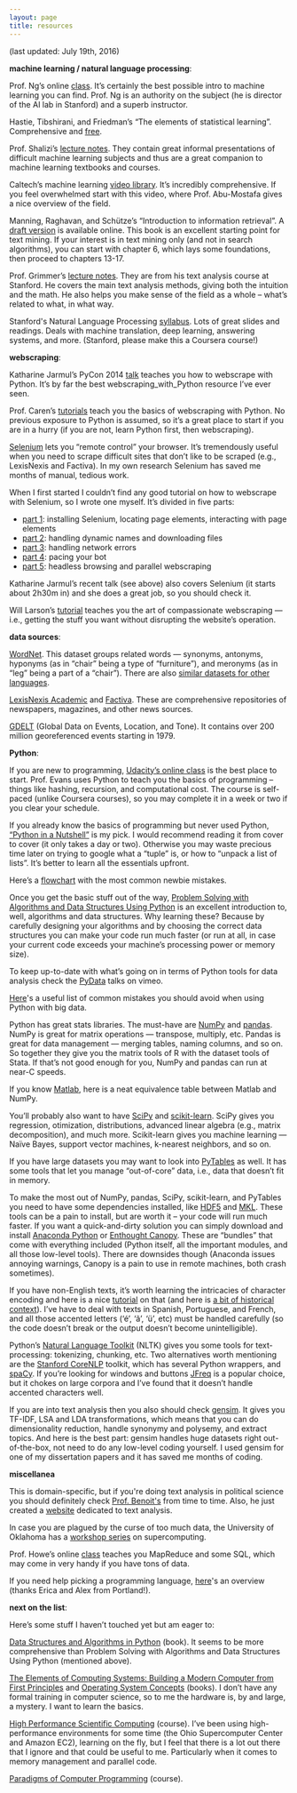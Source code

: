 ```yaml
---
layout: page
title: resources
---
```


(last updated: July 19th, 2016)

<strong>machine learning / natural language processing</strong>:

Prof. Ng’s online [class](https://class.coursera.org/ml-003/class). It’s certainly the best possible intro to machine learning you can find. Prof. Ng is an authority on the subject (he is director of the AI lab in Stanford) and a superb instructor.

Hastie, Tibshirani, and Friedman’s “The elements of statistical learning”. Comprehensive and [free](http://statweb.stanford.edu/~tibs/ElemStatLearn/).

Prof. Shalizi’s [lecture notes](http://www.stat.cmu.edu/~cshalizi/350/). They contain great informal presentations of difficult machine learning subjects and thus are a great companion to machine learning textbooks and courses.

Caltech’s machine learning [video library](http://work.caltech.edu/library/). It’s incredibly comprehensive. If you feel overwhelmed start with this video, where Prof. Abu-Mostafa gives a nice overview of the field.

Manning, Raghavan, and Schütze’s “Introduction to information retrieval”. A [draft version](http://nlp.stanford.edu/IR-book/) is available online. This book is an excellent starting point for text mining. If your interest is in text mining only (and not in search algorithms), you can start with chapter 6, which lays some foundations, then proceed to chapters 13-17.

Prof. Grimmer’s [lecture notes](http://www.justingrimmer.org/teaching.html). They are from his text analysis course at Stanford. He covers the main text analysis methods, giving both the intuition and the math. He also helps you make sense of the field as a whole – what’s related to what, in what way.

Stanford's Natural Language Processing [syllabus](http://web.stanford.edu/class/cs224n/syllabus.shtml). Lots of great slides and readings. Deals with machine translation, deep learning, answering systems, and more. (Stanford, please make this a Coursera course!)

<strong>webscraping</strong>:

Katharine Jarmul’s PyCon 2014 [talk](http://pyvideo.org/video/2592/introduction-to-web-and-data-scraping-with-pyt) teaches you how to webscrape with Python. It’s by far the best webscraping_with_Python resource I’ve ever seen.

Prof. Caren’s [tutorials](http://nealcaren.web.unc.edu/an-introduction-to-text-analysis-with-python-part-1/) teach you the basics of webscraping with Python. No previous exposure to Python is assumed, so it’s a great place to start if you are in a hurry (if you are not, learn Python first, then webscraping).

[Selenium](http://docs.seleniumhq.org/) lets you “remote control” your browser. It’s tremendously useful when you need to scrape difficult sites that don’t like to be scraped (e.g., LexisNexis and Factiva). In my own research Selenium has saved me months of manual, tedious work.

When I first started I couldn’t find any good tutorial on how to webscrape with Selenium, so I wrote <a name="selenium">one</a> myself. It’s divided in five parts:

* [part 1](http://thiagomarzagao.com/2013/11/12/webscraping-with-selenium-part-1/): installing Selenium, locating page elements, interacting with page elements
* [part 2](http://thiagomarzagao.com/2013/11/14/webscraping-with-selenium-part-2/): handling dynamic names and downloading files
* [part 3](http://thiagomarzagao.com/2013/11/15/webscraping-with-selenium-part-3/): handling network errors
* [part 4](http://thiagomarzagao.com/2013/11/16/webscraping-with-selenium-part-4/): pacing your bot
* [part 5](http://thiagomarzagao.com/2013/11/17/webscraping-with-selenium-part-5/): headless browsing and parallel webscraping

Katharine Jarmul’s recent talk (see above) also covers Selenium (it starts about 2h30m in) and she does a great job, so you should check it.

Will Larson’s [tutorial](http://lethain.com/an-introduction-to-compassionate-screenscraping/) teaches you the art of compassionate webscraping — i.e., getting the stuff you want without disrupting the website’s operation.

<strong>data sources</strong>:

[WordNet](http://wordnet.princeton.edu/). This dataset groups related words — synonyms, antonyms, hyponyms (as in “chair” being a type of “furniture”), and meronyms (as in “leg” being a part of a “chair”). There are also [similar datasets for other languages](http://www.globalwordnet.org/gwa/wordnet_table.html).

[LexisNexis Academic](http://www.lexisnexis.com/hottopics/lnacademic/) and [Factiva](http://www.dowjones.com/factiva/index.asp). These are comprehensive repositories of newspapers, magazines, and other news sources.

[GDELT](http://eventdata.psu.edu/data.dir/GDELT.html) (Global Data on Events, Location, and Tone). It contains over 200 million georeferenced events starting in 1979.

<strong>Python</strong>:

If you are new to programming, [Udacity’s online class](https://www.udacity.com/course/cs101) is the best place to start. Prof. Evans uses Python to teach you the basics of programming – things like hashing, recursion, and computational cost. The course is self-paced (unlike Coursera courses), so you may complete it in a week or two if you clear your schedule.

If you already know the basics of programming but never used Python, [“Python in a Nutshell”](http://www.amazon.com/Python-Nutshell-Second-Edition-In/dp/0596100469) is my pick. I would recommend reading it from cover to cover (it only takes a day or two). Otherwise you may waste precious time later on trying to google what a “tuple” is, or how to “unpack a list of lists”. It’s better to learn all the essentials upfront.

Here’s a [flowchart](http://mdalums95.files.wordpress.com/2013/12/wrujv6r.png) with the most common newbie mistakes.

Once you get the basic stuff out of the way, [Problem Solving with Algorithms and Data Structures Using Python](http://interactivepython.org/courselib/static/pythonds/index.html) is an excellent introduction to, well, algorithms and data structures. Why learning these? Because by carefully designing your algorithms and by choosing the correct data structures you can make your code run much faster (or run at all, in case your current code exceeds your machine’s processing power or memory size).

To keep up-to-date with what’s going on in terms of Python tools for data analysis check the [PyData](http://vimeo.com/pydata) talks on vimeo.

[Here](https://www.airpair.com/python/posts/top-mistakes-python-big-data-analytics)'s a useful list of common mistakes you should avoid when using Python with big data.

Python has great stats libraries. The must-have are [NumPy](http://www.numpy.org/) and [pandas](http://pandas.pydata.org/). NumPy is great for matrix operations — transpose, multiply, etc. Pandas is great for data management — merging tables, naming columns, and so on. So together they give you the matrix tools of R with the dataset tools of Stata. If that’s not good enough for you, NumPy and pandas can run at near-C speeds.

If you know [Matlab](http://wiki.scipy.org/NumPy_for_Matlab_Users), here is a neat equivalence table between Matlab and NumPy.

You’ll probably also want to have [SciPy](http://www.scipy.org/) and [scikit-learn](http://scikit-learn.org/stable/). SciPy gives you regression, otimization, distributions, advanced linear algebra (e.g., matrix decomposition), and much more. Scikit-learn gives you machine learning — Naïve Bayes, support vector machines, k-nearest neighbors, and so on.

If you have large datasets you may want to look into [PyTables](http://pytables.github.io/) as well. It has some tools that let you manage “out-of-core” data, i.e., data that doesn’t fit in memory.

To make the most out of NumPy, pandas, SciPy, scikit-learn, and PyTables you need to have some dependencies installed, like [HDF5](http://www.hdfgroup.org/HDF5/) and [MKL](http://software.intel.com/en-us/intel-mkl). These tools can be a pain to install, but are worth it – your code will run much faster. If you want a quick-and-dirty solution you can simply download and install [Anaconda Python](https://store.continuum.io/cshop/anaconda/) or [Enthought Canopy](https://www.enthought.com/products/canopy/). These are “bundles” that come with everything included (Python itself, all the important modules, and all those low-level tools). There are downsides though (Anaconda issues annoying warnings, Canopy is a pain to use in remote machines, both crash sometimes).

If you have non-English texts, it’s worth learning the intricacies of character encoding and here is a nice [tutorial](http://docs.python.org/2/howto/unicode.html) on that (and here is [a bit of historical context](http://www.joelonsoftware.com/articles/Unicode.html)). I’ve have to deal with texts in Spanish, Portuguese, and French, and all those accented letters (‘é’, ‘ã’, ‘ü’, etc) must be handled carefully (so the code doesn’t break or the output doesn’t become unintelligible).

Python’s [Natural Language Toolkit](http://www.nltk.org/) (NLTK) gives you some tools for text-processing: tokenizing, chunking, etc. Two alternatives worth mentioning are the [Stanford CoreNLP](http://nlp.stanford.edu/software/corenlp.shtml) toolkit, which has several Python wrappers, and [spaCy](https://spacy.io/). If you’re looking for windows and buttons [JFreq](http://conjugateprior.org/software/jfreq/) is a popular choice, but it chokes on large corpora and I’ve found that it doesn’t handle accented characters well.

If you are into text analysis then you also should check [gensim](http://radimrehurek.com/gensim/). It gives you TF-IDF, LSA and LDA transformations, which means that you can do dimensionality reduction, handle synonymy and polysemy, and extract topics. And here is the best part: gensim handles huge datasets right out-of-the-box, not need to do any low-level coding yourself. I used gensim for one of my dissertation papers and it has saved me months of coding.

<strong>miscellanea</strong>

This is domain-specific, but if you're doing text analysis in political science you should definitely check [Prof. Benoit's](http://www.kenbenoit.net/) from time to time. Also, he just created a [website](http://www.textasdata.com/) dedicated to text analysis.

In case you are plagued by the curse of too much data, the University of Oklahoma has a [workshop series](http://www.oscer.ou.edu/education.php) on supercomputing.

Prof. Howe’s online [class](https://class.coursera.org/datasci-001/class/index) teaches you MapReduce and some SQL, which may come in very handy if you have tons of data.

If you need help picking a programming language, [here](https://www.vodien.com/blog/education/beginners-resources-to-learn-programming-languages.php)'s an overview (thanks Erica and Alex from Portland!).

<strong>next on the list</strong>:

Here’s some stuff I haven’t touched yet but am eager to:

[Data Structures and Algorithms in Python](http://www.wiley.com/WileyCDA/WileyTitle/productCd-EHEP002510.html) (book). It seems to be more comprehensive than Problem Solving with Algorithms and Data Structures Using Python (mentioned above).

[The Elements of Computing Systems: Building a Modern Computer from First Principles](http://www.amazon.com/The-Elements-Computing-Systems-Principles-ebook/dp/B004HHORGA/ref=tmm_kin_title_0?ie=UTF8&qid=1383623175&sr=8-1) and [Operating System Concepts](http://www.amazon.com/Operating-System-Concepts-9th-Edition-ebook/dp/B00APSZCEQ/ref=dp_kinw_strp_1) (books). I don’t have any formal training in computer science, so to me the hardware is, by and large, a mystery. I want to learn the basics.

[High Performance Scientific Computing](https://www.coursera.org/course/scicomp) (course). I’ve been using high-performance environments for some time (the Ohio Supercomputer Center and Amazon EC2), learning on the fly, but I feel that there is a lot out there that I ignore and that could be useful to me. Particularly when it comes to memory management and parallel code.

[Paradigms of Computer Programming](https://www.edx.org/course/louvain/louv1-01x/paradigms-computer-programming/1203) (course).